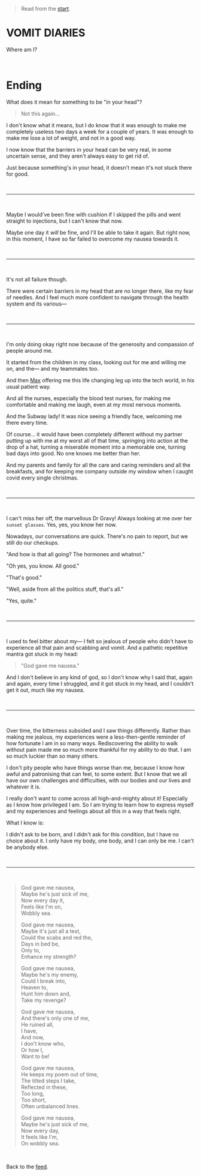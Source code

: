 > Read from the [start](https://www.todepond.com/wikiblogarden/health/vomit/diaries/).

# VOMIT DIARIES

Where am I?

<br>

# Ending

What does it mean for something to be "in your head"?

> Not this again...

I don't know what it means, but I do know that it was enough to make me completely useless two days a week for a couple of years. It was enough to make me lose a lot of weight, and not in a good way.

I now know that the barriers in your head can be very real, in some uncertain sense, and they aren't always easy to get rid of.

Just because something's in your head, it doesn't mean it's not stuck there for good.

<br>

<hr>

<br>

Maybe I would've been fine with cushion if I skipped the pills and went straight to injections, but I can't know that now.

Maybe one day it *will* be fine, and I'll be able to take it again. But right now, in this moment, I have so far failed to overcome my nausea towards it.

<br>

<hr>

<br>

It's not all failure though.

There were certain barriers in my head that are no longer there, like my fear of needles. And I feel much more confident to navigate through the health system and its various— 

<br>

<hr>

<br>

I'm only doing okay right now because of the generosity and compassion of people around me.

It started from the children in my class, looking out for me and willing me on, and the— and my teammates too.

And then [Max](https://maxbittker.com) offering me this life changing leg up into the tech world, in his usual patient way.

And all the nurses, especially the blood test nurses, for making me comfortable and making me laugh, even at my most nervous moments.

And the Subway lady! It was nice seeing a friendly face, welcoming me there every time.

Of course... it would have been completely different without my partner putting up with me at my worst all of that time, springing into action at the drop of a hat, turning a miserable moment into a memorable one, turning bad days into good. No one knows me better than her.

And my parents and family for all the care and caring reminders and all the breakfasts, and for keeping me company outside my window when I caught covid every single christmas.

<br>

<hr>

<br>

I can't miss her off, the marvellous Dr Gravy! Always looking at me over her `sunset glasses`. Yes, yes, you know her now.

Nowadays, our conversations are quick. There's no pain to report, but we still do our checkups.

"And how is that all going? The hormones and whatnot."

"Oh yes, you know. All good."

"That's good."

"Well, aside from all the politics stuff, that's all."

"Yes, quite."

<br>

<hr>

<br>

I used to feel bitter about my— I felt so jealous of people who didn't have to experience all that pain and scabbing and vomit. And a pathetic repetitive mantra got stuck in my head:

> "God gave me nausea."

And I don't believe in any kind of god, so I don't know why I said that, again and again, every time I struggled, and it got stuck in my head, and I couldn't get it out, much like my nausea. 

<br>

<hr>

<br>

Over time, the bitterness subsided and I saw things differently. Rather than making me jealous, my experiences were a less-then-gentle reminder of how fortunate I am in so many ways. Rediscovering the ability to walk without pain made me so much more thankful for my ability to do that. I am so much luckier than so many others.

I don't pity people who have things worse than me, because I know how awful and patronising that can feel, to some extent. But I know that we all have our own challenges and difficulties, with our bodies and our lives and whatever it is. 

I really don't want to come across all high-and-mighty about it! Especially as I know how privileged I am. So I am trying to learn how to express myself and my experiences and feelings about all this in a way that feels right. 

What I know is:

I didn't ask to be born, and I didn't ask for this condition, but I have no choice about it. I only have my body, one body, and I can only be me. I can't be anybody else.

<br>

<hr>

<br>

> God gave me nausea,\
> Maybe he's just sick of me,\
> Now every day it,\
> Feels like I'm on,\
> Wobbly sea.
> 
> God gave me nausea,\
> Maybe it's just all a test,\
> Could the scabs and red the,\
> Days in bed be,\
> Only to,\
> Enhance my strength?
> 
> God gave me nausea,\
> Maybe he's my enemy,\
> Could I break into,\
> Heaven to,\
> Hunt him down and,\
> Take my revenge?
> 
> God gave me nausea,\
> And there's only one of me,\
> He ruined all,\
> I have,\
> And now,\
> I don't know who,\
> Or how I,\
> Want to be!
> 
> God gave me nausea,\
> He keeps my poem out of time,\
> The tilted steps I take,\
> Reflected in these,\
> Too long,\
> Too short,\
> Often unbalanced lines.
> 
> God gave me nausea,\
> Maybe he's just sick of me,\
> Now every day,\
> It feels like I'm,\
> On wobbly sea.

<br>

Back to the [feed](/feed).
